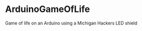 ArduinoGameOfLife
=================

Game of life on an Arduino using a Michigan Hackers LED shield
